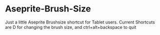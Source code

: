 # Aseprite-Brush-Size
Just a little Aseprite Brushsize shortcut for Tablet users.
Current Shortcuts are D for changing the brush size, and ctrl+alt+backspace to quit

